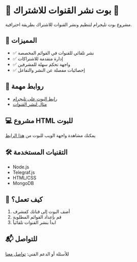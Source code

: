 # 🤖 بوت نشر القنوات للاشتراك 📢

مشروع بوت تليجرام لتنظيم ونشر القنوات للاشتراك بطريقة احترافية.

## 🚀 المميزات
- ✅ نشر تلقائي للقنوات في القوائم المخصصة
- ✅ إدارة متقدمة للاشتراكات
- ✅ واجهة تحكم سهلة للمشرفين
- ✅ إحصائيات مفصلة عن النشر والتفاعل

## 🔗 روابط مهمة
- [رابط البوت على تليجرام](https://t.me/your_bot_username)
- [مثال لنشر القنوات](https://t.me/your_channel)

## 💻 مشروع HTML للبوت
يمكنك مشاهدة واجهة الويب للبوت من [هذا الرابط](https://yourwebsite.com)

## 🛠️ التقنيات المستخدمة
- Node.js
- Telegraf.js
- HTML/CSS
- MongoDB

## 📌 كيف تعمل؟
1. أضف البوت إلى قناتك كمشرف
2. قم بإعداد القوائم المطلوبة
3. ابدأ بنشر القنوات تلقائياً

## 📬 للتواصل
للأسئلة أو الدعم الفني: [تواصل معنا](https://t.me/your_support)
